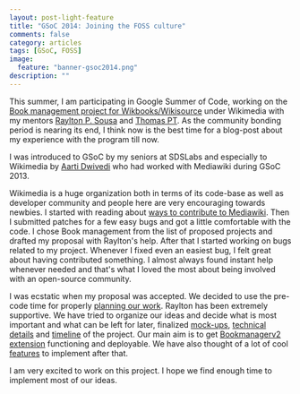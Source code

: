 ```yaml
---
layout: post-light-feature
title: "GSoC 2014: Joining the FOSS culture"
comments: false
category: articles
tags: [GSoC, FOSS]
image:
  feature: "banner-gsoc2014.png"
description: ""
---
```


This summer, I am participating in Google Summer of Code, working on the [Book management project for Wikbooks/Wikisource](https://www.mediawiki.org/wiki/Book_management) under Wikimedia with my mentors [Raylton P. Sousa](https://www.mediawiki.org/wiki/User:Raylton_P._Sousa) and [Thomas PT](https://www.mediawiki.org/wiki/User:Tpt). As the community bonding period is nearing its end, I think now is the best time for a blog-post about my experience with the program till now.

I was introduced to GSoC by my seniors at SDSLabs and especially to Wikimedia by [Aarti Dwivedi](http://aartindi.blogspot.in/) who had worked with Mediawiki during GSoC 2013.

Wikimedia is a huge organization both in terms of its code-base as well as developer community and people here are very encouraging towards newbies. I started with reading about [ways to contribute to Mediawiki](http://www.mediawiki.org/wiki/How_to_become_a_MediaWiki_hacker). Then I submitted patches for a few easy bugs and got a little comfortable with the code. I chose Book management from the list of proposed projects and drafted my proposal with Raylton's help. After that I started working on bugs related to my project. Whenever I fixed even an easiest bug, I felt great about having contributed something. I almost always found instant help whenever needed and that's what I loved the most about being involved with an open-source community. 

I was ecstatic when my proposal was accepted. We decided to use the pre-code time for properly [planning our work](https://meta.wikimedia.org/wiki/Book_management_2014). Raylton has been extremely supportive. We have tried to organize our ideas and decide what is most important and what can be left for later, finalized [mock-ups](https://meta.wikimedia.org/wiki/Book_management_2014/UX_Document), [technical details](https://meta.wikimedia.org/wiki/Book_management_2014/Technical_notes) and [timeline](https://www.mediawiki.org/wiki/User:Jaindeepali/Proposal#Workflow) of the project. Our main aim is to get [Bookmanagerv2 extension](https://www.mediawiki.org/w/index.php?oldid=2460301) functioning and deployable. We have also thought of a lot of cool [features](https://meta.wikimedia.org/wiki/Book_management_2014/Features) to implement after that.

I am very excited to work on this project. I hope we find enough time to implement most of our ideas.